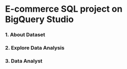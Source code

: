 <h1>E-commerce SQL project on BigQuery Studio</h1>
<h3> 1. About Dataset</h3>
<h3> 2. Explore Data Analysis</h3>
<h3> 3. Data Analyst</h3>
